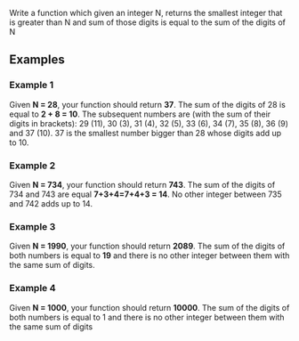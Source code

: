 Write a function which given an integer N, returns the smallest integer that is greater than N and sum of those digits is equal to the sum of the digits of N

## Examples

### Example 1
Given **N = 28**, your function should return **37**. The sum of the digits of 28 is equal to **2 + 8 = 10**. The subsequent numbers are (with the sum of their digits in brackets): 29 (11), 30 (3), 31 (4), 32 (5), 33 (6), 34 (7), 35 (8), 36 (9) and 37 (10). 37 is the smallest number bigger than 28 whose digits add up to 10.
### Example 2
Given **N = 734**, your function should return **743**. The sum of the digits of 734 and 743 are equal **7+3+4=7+4+3 = 14**. No other integer between 735 and 742 adds up to 14.
### Example 3
Given **N = 1990**, your function should return **2089**. The sum of the digits of both numbers is equal to **19** and there is no other integer between them with the same sum of digits.
### Example 4 
Given **N = 1000**, your function should return **10000**. The sum of the digits of both numbers is equal to 1 and there is no other integer between them with the same sum of digits



